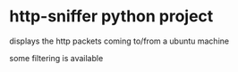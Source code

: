 # http-sniffer python project

displays the http packets coming to/from a ubuntu machine

some filtering is available

